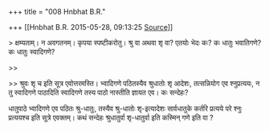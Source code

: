 +++
title = "008 Hnbhat B.R."

+++
[[Hnbhat B.R.	2015-05-28, 09:13:25 [Source](https://groups.google.com/g/samskrita/c/2r2QRqDpjIo)]]



\> क्षम्यताम्। न अवगतनम्। कृपया स्पष्टीकरोतु। श्रु वा अथवा शृ वा? एतयोः भेदः कः? कः धातुः भवातिगणे? कः धातुः स्वादिगणे?  
  
  

\>\>

  
\>\> श्रुवः शृ च इति सूत्र एवोत्तरमस्ति। भ्वादिगणे पठितस्यैव श्रुधातोः शृ आदेशः, तत्सन्नियोग एव श्नुप्रत्ययः, न तु स्वादिगणे पाठादिति स्वादिगणे तस्य पाठो नास्तीति ज्ञायत एव। कः सन्देहः?

धातुपाठे भ्वादिगणे एव पठितः श्रु-धातुः, तस्यैव श्रु-धातोः शृ-इत्यादेशः सार्वधातुके कर्तरि प्रत्यये परे श्नुः प्रत्ययश्च इति सूत्रे एवक्तम्। कथं सन्देहः श्रुधातुर्वा शृ-धातुर्वा इति कस्मिन् गणे इति वा ?  
  
  

